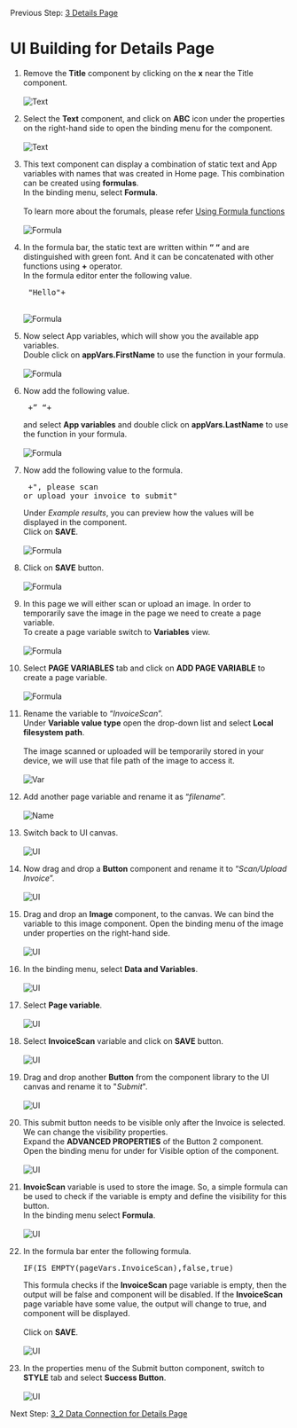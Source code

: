Previous Step: <a href="https://github.com/SAP-samples/process-automation-enablement/tree/main/Workshops/LCNC_Roadshow/Build%20Apps/3%20Details%20Page/readme.md"> 3 Details Page</a>

# UI Building for Details Page

1. Remove the <b>Title</b> component by clicking on the <b>x</b> near the Title component. <br><br>
![Text](Images/01.png)

2. Select the <b>Text</b> component, and click on <b>ABC</b> icon under the properties on the right-hand side to open the binding menu for the component.<br><br>
![Text](Images/07.png)

3. This text component can display a combination of static text and App variables with names that was created in Home page. This combination can be created using <b>formulas</b>. <br>
In the binding menu, select <b>Formula</b>.<br><br>
To learn more about the forumals, please refer <a href="https://docs.appgyver.com/docs/formula-functions?highlight=formil">Using Formula functions</a><br><br>
![Formula](Images/08.png)

4. In the formula bar, the static text are written within <b>“ “</b> and are distinguished with green font. And it can be concatenated with other functions using <b>+</b> operator.<br>
In the formula editor enter the following value. <pre> "Hello"+</pre><br>![Formula](Images/09.png)

5. Now select App variables, which will show you the available app variables.<br>
Double click on <b>appVars.FirstName</b> to use the function in your formula.<br><br>
![Formula](Images/10.png)

6. Now add the following value.<pre> +” “+</pre>
and select <b>App variables</b> and double click on <b>appVars.LastName</b> to use the function in your
formula. 
<br><br>![Formula](Images/11.png)

7. Now add the following value to the formula.<pre> 	+", please scan or upload your invoice to submit"</pre>
Under <i>Example results</i>, you can preview how the values will be displayed in the component. <br>
Click on <b>SAVE</b>. <br><br>
![Formula](Images/12.png)

8. Click on <b>SAVE</b> button.<br><br>
![Formula](Images/13.png)

9. In this page we will either scan or upload an image. In order to temporarily save the image in
the page we need to create a page variable.<br>
To create a page variable switch to <b>Variables</b> view.<br><Br>
![Formula](Images/02.png)

10. Select <b>PAGE VARIABLES</b> tab and click on <b>ADD PAGE VARIABLE</b> to create a page variable.<br><br>
![Formula](Images/03.png)

11. Rename the variable to “<i>InvoiceScan</i>”.						
Under <b>Variable value type</b> open the drop-down list and select <b>Local filesystem path</b>.<br> <br>
The image scanned or uploaded will be temporarily stored in your device, we will use that file
path of the image to access it. <br><br>
![Var](Images/04.png)

12. Add another page variable and rename it as “<i>filename</i>”.<br><br>
![Name](Images/05.png)

13. Switch back to UI canvas.<br><br>
![UI](Images/06.png)

14. Now drag and drop a <b>Button</b> component and rename it to “<i>Scan/Upload Invoice</i>”.<br><br>
![UI](Images/14.png)

15. Drag and drop an <b>Image</b> component, to the canvas. We can bind the variable to this image component. Open the binding menu of the image under properties on the right-hand side.<br><br>
![UI](Images/16.png)
16. In the binding menu, select <b>Data and Variables</b>.<br><br>
![UI](Images/17.png)

17. Select <b>Page variable</b>.<br><br>
![UI](Images/18.png)

18. Select <b>InvoiceScan</b> variable and click on <b>SAVE</b> button.<br><br>
![UI](Images/19.png)

19. Drag and drop another <b>Button</b> from the component library to the UI canvas and rename it to "<i>Submit</i>".<br><br>
![UI](Images/20.png)

20. This submit button needs to be visible only after the Invoice is selected. We can change the visibility properties.<br>Expand the <b>ADVANCED PROPERTIES</b> of the Button 2 component.<br> Open the binding menu for under for Visible option of the component.<br><br>
![UI](Images/21.png)

21. <b>InvoicScan</b> variable is used to store the image. So, a simple formula can be used to check if the variable is empty and define the visibility for this button. <br>   In the binding menu select <b>Formula</b>.<br><br>
![UI](Images/22.png)

22. In the formula bar enter the following formula.<pre>IF(IS_EMPTY(pageVars.InvoiceScan),false,true)</pre>
This formula checks if the <b>InvoiceScan</b> page variable is empty, then the output will be false and component will
be disabled. If the <b>InvoiceScan</b> page variable have some value, the output will change to
true, and component will be displayed.<br><br>
Click on <b>SAVE</b>.<br><br>
![UI](Images/Screenshot%202022-09-30%20at%2010.54.34.png)

23. In the properties menu of the Submit button component, switch to <b>STYLE</b> tab and select <b>Success Button</b>.<br><br>
![UI](Images/24.png)

Next Step: <a href="https://github.com/SAP-samples/process-automation-enablement/tree/main/Workshops/LCNC_Roadshow/Build%20Apps/3%20Details%20Page/3_2%20Data%20Connection/Readme.md"> 3_2 Data Connection for Details Page</a>

